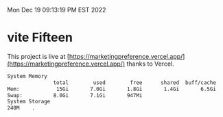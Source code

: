 Mon Dec 19 09:13:19 PM EST 2022

# vite Fifteen


This project is live at [https://marketingpreference.vercel.app/](https://marketingpreference.vercel.app/) thanks to Vercel.

```bash
System Memory
               total        used        free      shared  buff/cache   available
Mem:            15Gi       7.0Gi       1.8Gi       1.4Gi       6.5Gi       6.5Gi
Swap:          8.0Gi       7.1Gi       947Mi
System Storage
240M	.
```
```bash
